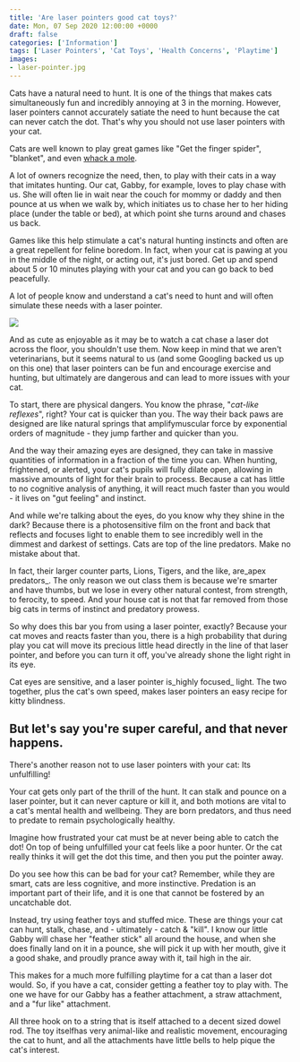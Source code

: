 ```yaml
---
title: 'Are laser pointers good cat toys?'
date: Mon, 07 Sep 2020 12:00:00 +0000
draft: false
categories: ['Information']
tags: ['Laser Pointers', 'Cat Toys', 'Health Concerns', 'Playtime']
images:
- laser-pointer.jpg
---
```


Cats have a natural need to hunt. It is one of the things that makes cats simultaneously fun and incredibly annoying at 3 in the morning. However, laser pointers cannot accurately satiate the need to hunt because the cat can never catch the dot. That's why you should not use laser pointers with your cat.

Cats are well known to play great games like "Get the finger spider", "blanket", and even [whack a mole](https://www.youtube.com/watch?v=WBQO1ASE9J8).

A lot of owners recognize the need, then, to play with their cats in a way that imitates hunting. Our cat, Gabby, for example, loves to play chase with us. She will often lie in wait near the couch for mommy or daddy and then pounce at us when we walk by, which initiates us to chase her to her hiding place (under the table or bed), at which point she turns around and chases us back.

Games like this help stimulate a cat's natural hunting instincts and often are a great repellent for feline boredom. In fact, when your cat is pawing at you in the middle of the night, or acting out, it's just bored. Get up and spend about 5 or 10 minutes playing with your cat and you can go back to bed peacefully.

A lot of people know and understand a cat's need to hunt and will often simulate these needs with a laser pointer.

![](/images/cat-laser-pointer.gif)

And as cute as enjoyable as it may be to watch a cat chase a laser dot across the floor, you shouldn't use them. Now keep in mind that we aren't veterinarians, but it seems natural to us (and some Googling backed us up on this one) that laser pointers can be fun and encourage exercise and hunting, but ultimately are dangerous and can lead to more issues with your cat.

To start, there are physical dangers. You know the phrase, "_cat-like reflexes_", right? Your cat is quicker than you. The way their back paws are designed are like natural springs that amplifymuscular force by exponential orders of magnitude - they jump farther and quicker than you.

And the way their amazing eyes are designed, they can take in massive quantities of information in a fraction of the time you can. When hunting, frightened, or alerted, your cat's pupils will fully dilate open, allowing in massive amounts of light for their brain to process. Because a cat has little to no cognitive analysis of anything, it will react much faster than you would - it lives on "gut feeling" and instinct.

And while we're talking about the eyes, do you know why they shine in the dark? Because there is a photosensitive film on the front and back that reflects and focuses light to enable them to see incredibly well in the dimmest and darkest of settings. Cats are top of the line predators. Make no mistake about that.

In fact, their larger counter parts, Lions, Tigers, and the like, are_apex predators_. The only reason we out class them is because we're smarter and have thumbs, but we lose in every other natural contest, from strength, to ferocity, to speed. And your house cat is not that far removed from those big cats in terms of instinct and predatory prowess.

So why does this bar you from using a laser pointer, exactly? Because your cat moves and reacts faster than you, there is a high probability that during play you cat will move its precious little head directly in the line of that laser pointer, and before you can turn it off, you've already shone the light right in its eye.

Cat eyes are sensitive, and a laser pointer is_highly focused_ light. The two together, plus the cat's own speed, makes laser pointers an easy recipe for kitty blindness.

## But let's say you're super careful, and that never happens.

There's another reason not to use laser pointers with your cat: Its unfulfilling!

Your cat gets only part of the thrill of the hunt. It can stalk and pounce on a laser pointer, but it can never capture or kill it, and both motions are vital to a cat's mental health and wellbeing. They are born predators, and thus need to predate to remain psychologically healthy.

Imagine how frustrated your cat must be at never being able to catch the dot! On top of being unfulfilled your cat feels like a poor hunter. Or the cat really thinks it will get the dot this time, and then you put the pointer away.

Do you see how this can be bad for your cat? Remember, while they are smart, cats are less cognitive, and more instinctive. Predation is an important part of their life, and it is one that cannot be fostered by an uncatchable dot.

Instead, try using feather toys and stuffed mice. These are things your cat can hunt, stalk, chase, and - ultimately - catch & "kill". I know our little Gabby will chase her "feather stick" all around the house, and when she does finally land on it in a pounce, she will pick it up with her mouth, give it a good shake, and proudly prance away with it, tail high in the air.

This makes for a much more fulfilling playtime for a cat than a laser dot would. So, if you have a cat, consider getting a feather toy to play with. The one we have for our Gabby has a feather attachment, a straw attachment, and a "fur like" attachment.

All three hook on to a string that is itself attached to a decent sized dowel rod. The toy itselfhas very animal-like and realistic movement, encouraging the cat to hunt, and all the attachments have little bells to help pique the cat's interest.